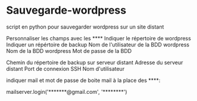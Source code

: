 # Sauvegarde-wordpress
script en python pour sauvegarder wordpress sur un site distant

Personnaliser les champs avec les **** 
Indiquer le répertoire de wordpress
Indiquer un répértoire de backup
Nom de l'utilisateur de la BDD wordpress
Nom de la BDD wordpress
Mot de passe de la BDD 

Chemin du répertoire de backup sur serveur distant
Adresse du serveur distant
Port de connexion SSH
Nom d'utilisateur


indiquer mail et mot de passe de boite mail à la place des ****:

mailserver.login('*******@gmail.com', '********')  
